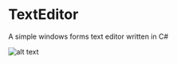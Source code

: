 # TextEditor
A simple windows forms text editor written in C#

![alt text](https://raw.githubusercontent.com/JulianG97/TextEditor/master/TextEditor/TextEditor.ico)
